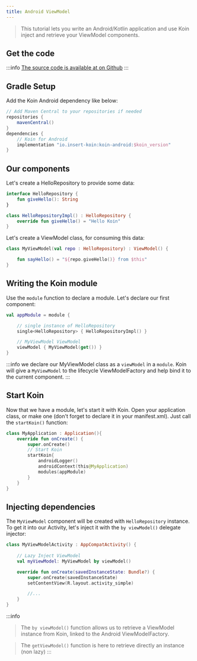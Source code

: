 ```yaml
---
title: Android ViewModel
---
```


> This tutorial lets you write an Android/Kotlin application and use Koin inject and retrieve your ViewModel components.

## Get the code

:::info
[The source code is available at on Github](https://github.com/InsertKoinIO/koin/tree/master/quickstart/getting-started-koin-android)
:::

## Gradle Setup

Add the Koin Android dependency like below:

```groovy
// Add Maven Central to your repositories if needed
repositories {
	mavenCentral()    
}
dependencies {
    // Koin for Android
    implementation "io.insert-koin:koin-android:$koin_version"
}
```

## Our components

Let's create a HelloRepository to provide some data:

```kotlin
interface HelloRepository {
    fun giveHello(): String
}

class HelloRepositoryImpl() : HelloRepository {
    override fun giveHello() = "Hello Koin"
}
```

Let's create a ViewModel class, for consuming this data:

```kotlin
class MyViewModel(val repo : HelloRepository) : ViewModel() {

    fun sayHello() = "${repo.giveHello()} from $this"
}
```

## Writing the Koin module

Use the `module` function to declare a module. Let's declare our first component:

```kotlin
val appModule = module {

    // single instance of HelloRepository
    single<HelloRepository> { HelloRepositoryImpl() }

    // MyViewModel ViewModel
    viewModel { MyViewModel(get()) }
}
```
:::info
we declare our MyViewModel class as a `viewModel` in a `module`. Koin will give a `MyViewModel` to the lifecycle ViewModelFactory and help bind it to the current component.
:::

## Start Koin

Now that we have a module, let's start it with Koin. Open your application class, or make one (don't forget to declare it in your manifest.xml). Just call the `startKoin()` function:

```kotlin
class MyApplication : Application(){
    override fun onCreate() {
        super.onCreate()
        // Start Koin
        startKoin{
            androidLogger()
            androidContext(this@MyApplication)
            modules(appModule)
        }
    }
}
```

## Injecting dependencies

The `MyViewModel` component will be created with `HelloRepository` instance. To get it into our Activity, let's inject it with the `by viewModel()` delegate injector: 

```kotlin
class MyViewModelActivity : AppCompatActivity() {
    
    // Lazy Inject ViewModel
    val myViewModel: MyViewModel by viewModel()

    override fun onCreate(savedInstanceState: Bundle?) {
        super.onCreate(savedInstanceState)
        setContentView(R.layout.activity_simple)

        //...
    }
}
```

:::info
>The `by viewModel()` function allows us to retrieve a ViewModel instance from Koin, linked to the Android ViewModelFactory.

> The `getViewModel()` function is here to retrieve directly an instance (non lazy)
:::
